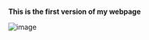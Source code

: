 **This is the first version of my webpage**

![image](https://user-images.githubusercontent.com/129109875/228041612-39b008a7-6875-4147-89b5-baa89fe6df0a.png)

